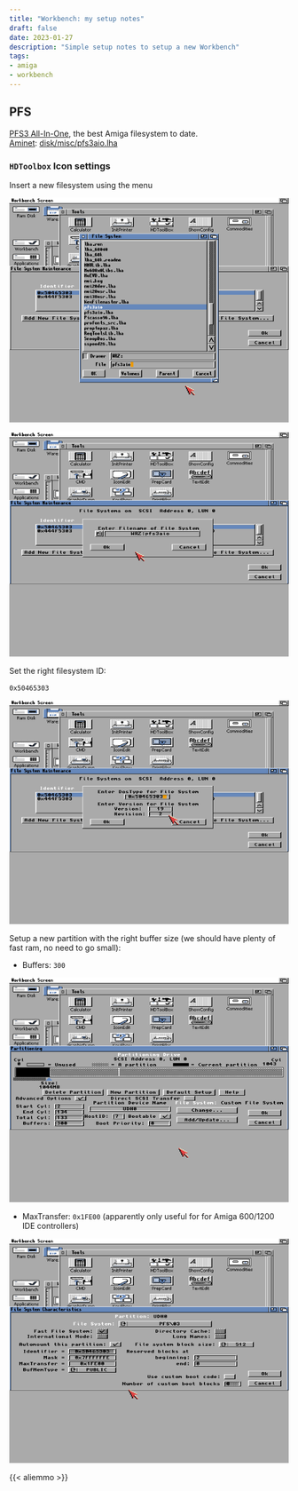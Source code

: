 ```yaml
---
title: "Workbench: my setup notes"
draft: false
date: 2023-01-27
description: "Simple setup notes to setup a new Workbench"
tags:
- amiga
- workbench
---
```


## PFS

[PFS3 All-In-One][pfs-aio], the best Amiga filesystem to date.  
[Aminet][aminet]: [disk/misc/pfs3aio.lha][pfs-aminet]

### `HDToolbox` Icon settings

Insert a new filesystem using the menu

![](./hdtoolbox_pfs.png)



![](./hdtoolbox_pfs_file.png)

Set the right filesystem ID:

    0x50465303

![](./hdtoolbox_pfs_settings.png)

Setup a new partition with the right buffer size (we should have plenty of fast ram, no need to go small):

- Buffers: `300`

![](./hdtoolbox_bootpart.png)

- MaxTransfer: `0x1FE00` (apparently only useful for for Amiga 600/1200 IDE controllers)

![](./hdtoolbox_maxTransfer.png)


{{< aliemmo >}}

[aminet]: https://aminet.net
[pfs-aminet]: http://aminet.net/package/disk/misc/pfs3aio
[pfs-aio]: https://github.com/tonioni/pfs3aio
